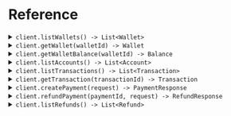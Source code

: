 # Reference
<details><summary><code>client.listWallets() -> List&lt;Wallet&gt;</code></summary>
<dl>
<dd>

#### 🔌 Usage

<dl>
<dd>

<dl>
<dd>

```java
client.listWallets();
```
</dd>
</dl>
</dd>
</dl>


</dd>
</dl>
</details>

<details><summary><code>client.getWallet(walletId) -> Wallet</code></summary>
<dl>
<dd>

#### 🔌 Usage

<dl>
<dd>

<dl>
<dd>

```java
client.getWallet("walletId");
```
</dd>
</dl>
</dd>
</dl>

#### ⚙️ Parameters

<dl>
<dd>

<dl>
<dd>

**walletId:** `String` 
    
</dd>
</dl>
</dd>
</dl>


</dd>
</dl>
</details>

<details><summary><code>client.getWalletBalance(walletId) -> Balance</code></summary>
<dl>
<dd>

#### 🔌 Usage

<dl>
<dd>

<dl>
<dd>

```java
client.getWalletBalance("walletId");
```
</dd>
</dl>
</dd>
</dl>

#### ⚙️ Parameters

<dl>
<dd>

<dl>
<dd>

**walletId:** `String` 
    
</dd>
</dl>
</dd>
</dl>


</dd>
</dl>
</details>

<details><summary><code>client.listAccounts() -> List&lt;Account&gt;</code></summary>
<dl>
<dd>

#### 🔌 Usage

<dl>
<dd>

<dl>
<dd>

```java
client.listAccounts();
```
</dd>
</dl>
</dd>
</dl>


</dd>
</dl>
</details>

<details><summary><code>client.listTransactions() -> List&lt;Transaction&gt;</code></summary>
<dl>
<dd>

#### 🔌 Usage

<dl>
<dd>

<dl>
<dd>

```java
client.listTransactions();
```
</dd>
</dl>
</dd>
</dl>


</dd>
</dl>
</details>

<details><summary><code>client.getTransaction(transactionId) -> Transaction</code></summary>
<dl>
<dd>

#### 🔌 Usage

<dl>
<dd>

<dl>
<dd>

```java
client.getTransaction("transactionId");
```
</dd>
</dl>
</dd>
</dl>

#### ⚙️ Parameters

<dl>
<dd>

<dl>
<dd>

**transactionId:** `String` 
    
</dd>
</dl>
</dd>
</dl>


</dd>
</dl>
</details>

<details><summary><code>client.createPayment(request) -> PaymentResponse</code></summary>
<dl>
<dd>

#### 🔌 Usage

<dl>
<dd>

<dl>
<dd>

```java
client.createPayment(
    PaymentRequest
        .builder()
        .amount(1.1)
        .currency("currency")
        .recipient("recipient")
        .build()
);
```
</dd>
</dl>
</dd>
</dl>

#### ⚙️ Parameters

<dl>
<dd>

<dl>
<dd>

**amount:** `Float` 
    
</dd>
</dl>

<dl>
<dd>

**currency:** `String` 
    
</dd>
</dl>

<dl>
<dd>

**recipient:** `String` 
    
</dd>
</dl>

<dl>
<dd>

**description:** `Optional<String>` 
    
</dd>
</dl>
</dd>
</dl>


</dd>
</dl>
</details>

<details><summary><code>client.refundPayment(paymentId, request) -> RefundResponse</code></summary>
<dl>
<dd>

#### 🔌 Usage

<dl>
<dd>

<dl>
<dd>

```java
client.refundPayment(
    "paymentId",
    RefundRequest
        .builder()
        .amount(1.1)
        .build()
);
```
</dd>
</dl>
</dd>
</dl>

#### ⚙️ Parameters

<dl>
<dd>

<dl>
<dd>

**paymentId:** `String` 
    
</dd>
</dl>

<dl>
<dd>

**amount:** `Float` 
    
</dd>
</dl>

<dl>
<dd>

**reason:** `Optional<String>` 
    
</dd>
</dl>
</dd>
</dl>


</dd>
</dl>
</details>

<details><summary><code>client.listRefunds() -> List&lt;Refund&gt;</code></summary>
<dl>
<dd>

#### 🔌 Usage

<dl>
<dd>

<dl>
<dd>

```java
client.listRefunds();
```
</dd>
</dl>
</dd>
</dl>


</dd>
</dl>
</details>
